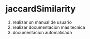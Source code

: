 # jaccardSimilarity
 1. realizar un manual de usuario
 2. realizar documentacion mas tecnica
 3. documentacion automatisada